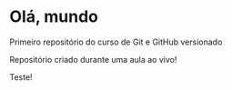 # Olá, mundo
 Primeiro repositório do curso de Git e GitHub versionado

 Repositório criado durante uma aula ao vivo! 

Teste!

